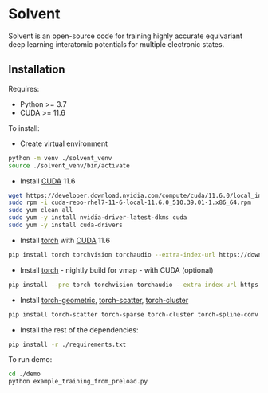 # Solvent

Solvent is an open-source code for training highly accurate equivariant deep learning interatomic potentials for multiple electronic states.

## Installation

Requires:

- Python >= 3.7
- CUDA >= 11.6

To install:

- Create virtual environment

```bash
python -m venv ./solvent_venv
source ./solvent_venv/bin/activate
```

- Install [CUDA](https://docs.nvidia.com/cuda/cuda-installation-guide-linux/index.html) 11.6

```bash
wget https://developer.download.nvidia.com/compute/cuda/11.6.0/local_installers/cuda-repo-rhel7-11-6-local-11.6.0_510.39.01-1.x86_64.rpm
sudo rpm -i cuda-repo-rhel7-11-6-local-11.6.0_510.39.01-1.x86_64.rpm
sudo yum clean all
sudo yum -y install nvidia-driver-latest-dkms cuda
sudo yum -y install cuda-drivers
```

- Install [torch](https://pytorch.org/) with [CUDA](https://docs.nvidia.com/cuda/cuda-installation-guide-linux/index.html) 11.6

```bash
pip install torch torchvision torchaudio --extra-index-url https://download.pytorch.org/whl/cu116
```

- Install [torch](https://pytorch.org/) - nightly build for vmap - with CUDA (optional)

```bash
pip install --pre torch torchvision torchaudio --extra-index-url https://download.pytorch.org/whl/nightly/cu116
```

- Install [torch-geometric](https://pytorch-geometric.readthedocs.io/en/latest/notes/installation.html), [torch-scatter](https://pytorch-geometric.readthedocs.io/en/latest/notes/installation.html), [torch-cluster](https://pytorch-geometric.readthedocs.io/en/latest/notes/installation.html)

```bash
pip install torch-scatter torch-sparse torch-cluster torch-spline-conv torch-geometric -f https://data.pyg.org/whl/torch-1.12.0+cu116.html
```

- Install the rest of the dependencies:

```bash
pip install -r ./requirements.txt
```

To run demo:

```bash
cd ./demo
python example_training_from_preload.py
```
